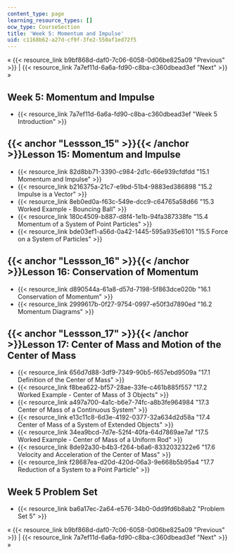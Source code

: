 ```yaml
---
content_type: page
learning_resource_types: []
ocw_type: CourseSection
title: 'Week 5: Momentum and Impulse'
uid: c1168b62-a27d-cf9f-3fe2-550af1ed72f5
---
```


« {{< resource_link b9bf868d-daf0-7c06-6058-0d06be825a09 "Previous" >}} | {{< resource_link 7a7ef11d-6a6a-fd90-c8ba-c360dbead3ef "Next" >}} »

Week 5: Momentum and Impulse
----------------------------

*   {{< resource_link 7a7ef11d-6a6a-fd90-c8ba-c360dbead3ef "Week 5 Introduction" >}}

{{< anchor "Lessson_15" >}}{{< /anchor >}}Lesson 15: Momentum and Impulse
-------------------------------------------------------------------------

*   {{< resource_link 82d8bb71-3390-c984-2d1c-66e939cfdfdd "15.1 Momentum and Impulse" >}}
*   {{< resource_link b216375a-21c7-e9bd-51b4-9883ed386898 "15.2 Impulse is a Vector" >}}
*   {{< resource_link 8eb0ed0a-f63c-549e-dcc9-c64765a58d66 "15.3 Worked Example - Bouncing Ball" >}}
*   {{< resource_link 180c4509-b887-d8f4-1e1b-94fa387338fe "15.4 Momentum of a System of Point Particles" >}}
*   {{< resource_link bde03ef1-a56d-0a42-1445-595a935e6101 "15.5 Force on a System of Particles" >}}

{{< anchor "Lessson_16" >}}{{< /anchor >}}Lesson 16: Conservation of Momentum
-----------------------------------------------------------------------------

*   {{< resource_link d890544a-61a8-d57d-7198-5f863dce020b "16.1 Conservation of Momentum" >}}
*   {{< resource_link 2999617b-0f27-9754-0997-e50f3d7890ed "16.2 Momentum Diagrams" >}}

{{< anchor "Lessson_17" >}}{{< /anchor >}}Lesson 17: Center of Mass and Motion of the Center of Mass
----------------------------------------------------------------------------------------------------

*   {{< resource_link 656d7d88-3df9-7349-90b5-f657ebd9509a "17.1 Definition of the Center of Mass" >}}
*   {{< resource_link f8bea622-bf57-28ae-33fe-c461b885f557 "17.2 Worked Example - Center of Mass of 3 Objects" >}}
*   {{< resource_link a497a700-4a1c-b6e7-74fc-a8b3fe964984 "17.3 Center of Mass of a Continuous System" >}}
*   {{< resource_link e13c11c8-6d3e-4192-0377-32a634d2d58a "17.4 Center of Mass of a System of Extended Objects" >}}
*   {{< resource_link 34ea9bcd-7d7e-52f4-40fa-64d7869ae7af "17.5 Worked Example - Center of Mass of a Uniform Rod" >}}
*   {{< resource_link 8de92a30-b4b3-f264-b6a6-8332032322e6 "17.6 Velocity and Acceleration of the Center of Mass" >}}
*   {{< resource_link f28687ea-d20d-420d-06a3-9e668b5b95a4 "17.7 Reduction of a System to a Point Particle" >}}

Week 5 Problem Set
------------------

*   {{< resource_link ba6a17ec-2a64-e576-34b0-0dd9fd6b8ab2 "Problem Set 5" >}}

« {{< resource_link b9bf868d-daf0-7c06-6058-0d06be825a09 "Previous" >}} | {{< resource_link 7a7ef11d-6a6a-fd90-c8ba-c360dbead3ef "Next" >}} »